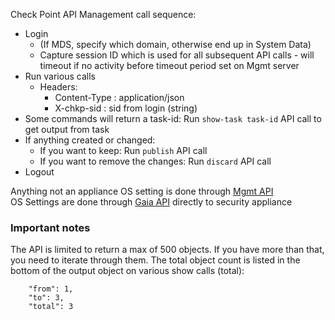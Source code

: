 Check Point API Management call sequence:
- Login
  - (If MDS, specify which domain, otherwise end up in System Data)
  - Capture session ID which is used for all subsequent API calls - will timeout if no activity before timeout period set on Mgmt server
- Run various calls
  - Headers:
    - Content-Type : application/json
    - X-chkp-sid : sid from login (string)
- Some commands will return a task-id: Run `show-task task-id` API call to get output from task
- If anything created or changed:
  - If you want to keep: Run `publish` API call
  - If you want to remove the changes: Run `discard` API call
- Logout

Anything not an appliance OS setting is done through [Mgmt API](https://sc1.checkpoint.com/documents/latest/APIs/index.html)  
OS Settings are done through [Gaia API](https://sc1.checkpoint.com/documents/latest/GaiaAPIs/index.html) directly to security appliance

### Important notes

The API is limited to return a max of 500 objects. If you have more than that, you need to iterate through them. The total object count is listed in the bottom of the output object on various show calls (total):
```
    "from": 1,
    "to": 3,
    "total": 3
```
